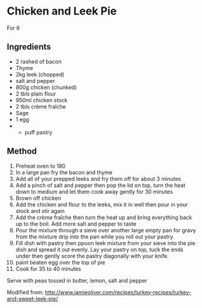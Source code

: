 # Chicken and Leek Pie

For 6

## Ingredients

- 2 rashed of bacon
- Thyme
- 2kg leek (chopped)
- salt and pepper
- 800g chicken (chunked)
- 2 tbls plain flour
- 950ml chicken stock
- 2 tbls crème fraîche
- Sage
- 1 egg
- + puff pastry

## Method

1. Preheat oven to 180
2. In a large pan fry the bacon and thyme
3. Add all of your prepped leeks and fry them off for about 3 minutes
4. Add a pinch of salt and pepper then pop the lid on top, turn the heat down to medium and let them cook away gently for 30 minutes
5. Brown off chicken
6.  Add the chicken and flour to the leeks, mix it in well then pour in your stock and stir again
7.  Add the crème fraîche then turn the heat up and bring everything back up to the boil. Add more salt and pepper to taste
8.  Pour the mixture through a sieve over another large empty pan for gravy from the mixture drip into the pan while you roll out your pastry.
9.  Fill dish with pastry then ppoon leek mixture from your sieve into the pie dish and spread it out evenly. Lay your pastry on top, tuck the ends under then gently score the pastry diagonally with your knife.
10.  paint beaten egg over the top of pie
11.  Cook for 35 to 40 minutes

Serve with peas tossed in butter, lemon, salt and pepper

Modified from:
http://www.jamieoliver.com/recipes/turkey-recipes/turkey-and-sweet-leek-pie/
